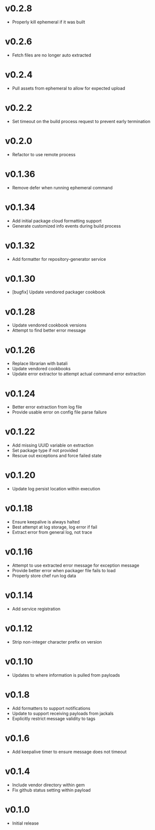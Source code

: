 # v0.2.8
* Properly kill ephemeral if it was built

# v0.2.6
* Fetch files are no longer auto extracted

# v0.2.4
* Pull assets from ephemeral to allow for expected upload

# v0.2.2
* Set timeout on the build process request to prevent early termination

# v0.2.0
* Refactor to use remote process

# v0.1.36
* Remove defer when running ephemeral command

# v0.1.34
* Add initial package cloud formatting support
* Generate customized info events during build process

# v0.1.32
* Add formatter for repository-generator service

# v0.1.30
* [bugfix] Update vendored packager cookbook

# v0.1.28
* Update vendored cookbook versions
* Attempt to find better error message

# v0.1.26
* Replace librarian with batali
* Update vendored cookbooks
* Update error extractor to attempt actual command error extraction

# v0.1.24
* Better error extraction from log file
* Provide usable error on config file parse failure

# v0.1.22
* Add missing UUID variable on extraction
* Set package type if not provided
* Rescue out exceptions and force failed state

# v0.1.20
* Update log persist location within execution

# v0.1.18
* Ensure keepalive is always halted
* Best attempt at log storage, log error if fail
* Extract error from general log, not trace

# v0.1.16
* Attempt to use extracted error message for exception message
* Provide better error when packager file fails to load
* Properly store chef run log data

# v0.1.14
* Add service registration

# v0.1.12
* Strip non-integer character prefix on version

# v0.1.10
* Updates to where information is pulled from payloads

# v0.1.8
* Add formatters to support notifications
* Update to support receiving payloads from jackals
* Explicitly restrict message validity to tags

# v0.1.6
* Add keepalive timer to ensure message does not timeout

# v0.1.4
* Include vendor directory within gem
* Fix github status setting within payload

# v0.1.0
* Initial release
